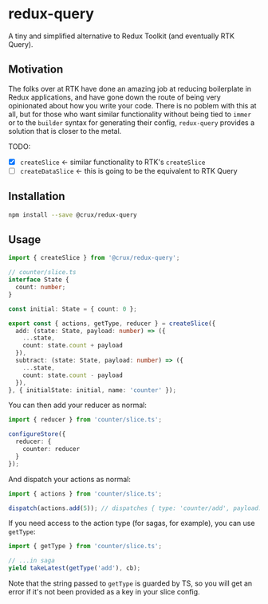# redux-query

A tiny and simplified alternative to Redux Toolkit (and eventually RTK Query).

## Motivation

The folks over at RTK have done an amazing job at reducing boilerplate in Redux applications, and have gone down the route of being very opinionated about how you write your code. There is no poblem with this at all, but for those who want similar functionality without being tied to `immer` or to the `builder` syntax for generating their config, `redux-query` provides a solution that is closer to the metal.

TODO:

- [x] `createSlice` <- similar functionality to RTK's `createSlice`
- [ ] `createDataSlice` <- this is going to be the equivalent to RTK Query

## Installation

```bash
npm install --save @crux/redux-query
```

## Usage

```ts
import { createSlice } from '@crux/redux-query';

// counter/slice.ts
interface State {
  count: number;
}

const initial: State = { count: 0 };

export const { actions, getType, reducer } = createSlice({
  add: (state: State, payload: number) => ({
    ...state,
    count: state.count + payload
  }),
  subtract: (state: State, payload: number) => ({
    ...state,
    count: state.count - payload
  }),
}, { initialState: initial, name: 'counter' });
```

You can then add your reducer as normal:

```ts
import { reducer } from 'counter/slice.ts';

configureStore({
  reducer: {
    counter: reducer
  }
});
```

And dispatch your actions as normal:

```ts
import { actions } from 'counter/slice.ts';

dispatch(actions.add(5)); // dispatches { type: 'counter/add', payload: 5 }
```

If you need access to the action type (for sagas, for example), you can use `getType`:

```ts
import { getType } from 'counter/slice.ts';

// ...in saga
yield takeLatest(getType('add'), cb);
```

Note that the string passed to `getType` is guarded by TS, so you will get an error if it's not been provided as a key in your slice config.
